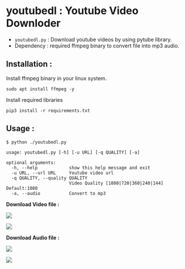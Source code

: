 # youtubedl : Youtube Video Downloder 

* `youtubedl.py` : Download youtube videos by using pytube library.  
* Dependency : required ffmpeg binary to convert file into mp3 audio.  

## Installation : 

Install ffmpeg binary in your linux system.  

```
sudo apt install ffmpeg -y
```  

Install required libraries 

```
pip3 install -r requirements.txt 
```  

## Usage : 

```
$ python ./youtubedl.py

usage: youtubedl.py [-h] [-u URL] [-q QUALITY] [-a]

optional arguments:
  -h, --help            show this help message and exit
  -u URL, --url URL     Youtube video url
  -q QUALITY, --quality QUALITY
                        Video Quality [1080|720|360|240|144] Default:1080
  -a, --audio           Convert to mp3
```  

__Download Video file :__  

![](video.png)

![](video.gif)

__Download Audio file :__  

![](mp3.png)

![](mp3.gif)
